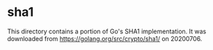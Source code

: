 # sha1

This directory contains a portion of Go's SHA1 implementation.
It was downloaded from <https://golang.org/src/crypto/sha1/> on 20200706.
